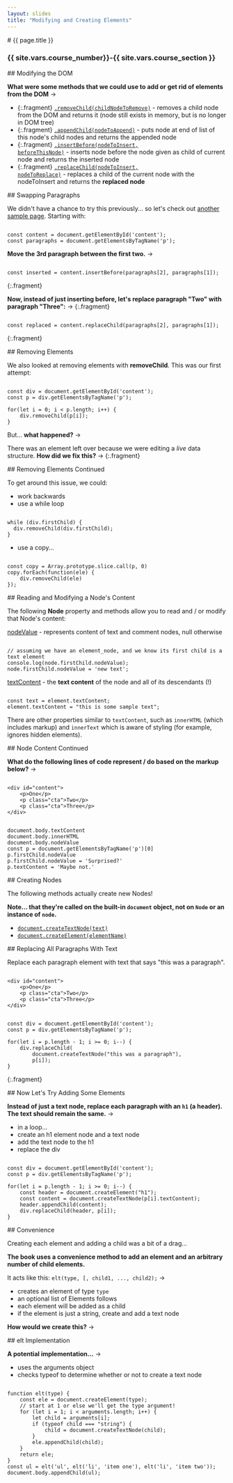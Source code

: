```yaml
---
layout: slides
title: "Modifying and Creating Elements"
---
```


<section markdown="block" class="intro-slide">
# {{ page.title }}

### {{ site.vars.course_number}}-{{ site.vars.course_section }}

<p><small></small></p>
</section>

<section markdown="block">
## Modifying the DOM

__What were some methods that we could use to add or get rid of elements from the DOM__ &rarr;

* {:.fragment} [<code>.removeChild(childNodeToRemove)</code>](https://developer.mozilla.org/en-US/docs/Web/API/Node.removeChild) - removes a child node from the DOM and returns it (node still exists in memory, but is no longer in DOM tree)
* {:.fragment} [<code>.appendChild(nodeToAppend)</code>](https://developer.mozilla.org/en-US/docs/Web/API/Node.appendChild) - puts node at end of list of this node's child nodes and returns the appended node
* {:.fragment} [<code>.insertBefore(nodeToInsert, beforeThisNode)</code>](https://developer.mozilla.org/en-US/docs/Web/API/Node.insertBefore) - inserts node before the node given as child of current node and returns the inserted node
* {:.fragment} [<code>.replaceChild(nodeToInsert, nodeToReplace)</code>](https://developer.mozilla.org/en-US/docs/Web/API/Node.replaceChild) - replaces a child of the current node with the nodeToInsert and returns the __replaced node__
</section>

<section markdown="block">
## Swapping Paragraphs

We didn't have a chance to try this previously... so let's check out [another sample page](../../code/class19.html).
 Starting with:

<pre><code data-trim contenteditable>
const content = document.getElementById('content');
const paragraphs = document.getElementsByTagName('p');
</code></pre>

__Move the 3rd paragraph between the first two.__ &rarr;

<pre><code data-trim contenteditable>
const inserted = content.insertBefore(paragraphs[2], paragraphs[1]);
</code></pre>
{:.fragment}

__Now, instead of just inserting before, let's replace paragraph "Two" with paragraph "Three":__ &rarr;
{:.fragment}

<pre><code data-trim contenteditable>
const replaced = content.replaceChild(paragraphs[2], paragraphs[1]);
</code></pre>
{:.fragment}
</section>

<section markdown="block">
## Removing Elements

We also looked at removing elements with __removeChild__. This was our first attempt:

<pre><code data-trim contenteditable>
const div = document.getElementById('content');
const p = div.getElementsByTagName('p');

for(let i = 0; i < p.length; i++) {
	div.removeChild(p[i]);
}
</code></pre>

But... __what happened?__ &rarr;

There was an element left over because we were editing a _live_ data structure. __How did we fix this?__ &rarr;
{:.fragment}
</section>

<section markdown="block">
## Removing Elements Continued

To get around this issue, we could:

* work backwards
* use a while loop

<pre><code data-trim contenteditable>
while (div.firstChild) {
  div.removeChild(div.firstChild);
}
</code></pre>

* use a copy... 

<pre><code data-trim contenteditable>
const copy = Array.prototype.slice.call(p, 0)
copy.forEach(function(ele) {
	div.removeChild(ele)
});
</code></pre>
</section>

<section markdown="block">
## Reading and Modifying a Node's Content

The following __Node__ property and methods allow you to read and / or modify that Node's content:

[nodeValue](https://developer.mozilla.org/en-US/docs/Web/API/Node.nodeValue) - represents content of text and comment nodes, null otherwise

<pre><code data-trim contenteditable>
// assuming we have an element_node, and we know its first child is a text element
console.log(node.firstChild.nodeValue);
node.firstChild.nodeValue = 'new text';
</code></pre>

[textContent](https://developer.mozilla.org/en-US/docs/Web/API/Node.textContent) - the __text content__ of the node and all of its descendants (!)

<pre><code data-trim contenteditable>
const text = element.textContent; 
element.textContent = "this is some sample text";
</code></pre>

There are other properties similar to <code>textContent</code>, such as <code>innerHTML</code> (which includes markup) and <code>innerText</code> which is aware of styling (for example, ignores hidden elements).
</section>

<section markdown="block">
## Node Content Continued

__What do the following lines of code represent / do based on the markup below?__ &rarr;
<pre><code data-trim contenteditable>
&lt;div id="content"&gt;
	&lt;p&gt;One&lt;/p&gt;
	&lt;p class="cta"&gt;Two&lt;/p&gt;
	&lt;p class="cta"&gt;Three&lt;/p&gt;
&lt;/div&gt;
</code></pre>

<pre><code data-trim contenteditable>
document.body.textContent
document.body.innerHTML
document.body.nodeValue
const p = document.getElementsByTagName('p')[0]
p.firstChild.nodeValue
p.firstChild.nodeValue = 'Surprised?'
p.textContent = 'Maybe not.'
</code></pre>
</section>

<section markdown="block">
## Creating Nodes


The following methods actually create new Nodes!

__Note... that they're called on the built-in <code>document</code> object, not on <code>Node</code> or an instance of <code>node</code>.__

* [<code>document.createTextNode(text)</code>](https://developer.mozilla.org/en-US/docs/Web/API/document.createTextNode)
* [<code>document.createElement(elementName)</code>](https://developer.mozilla.org/en-US/docs/Web/API/document.createElement)
</section>

<section markdown="block">
## Replacing All Paragraphs With Text

Replace each paragraph element with text that says "this was a paragraph".
<pre><code data-trim contenteditable>
&lt;div id="content"&gt;
	&lt;p&gt;One&lt;/p&gt;
	&lt;p class="cta"&gt;Two&lt;/p&gt;
	&lt;p class="cta"&gt;Three&lt;/p&gt;
&lt;/div&gt;
</code></pre>

<pre><code data-trim contenteditable>
const div = document.getElementById('content');
const p = div.getElementsByTagName('p');

for(let i = p.length - 1; i >= 0; i--) {
	div.replaceChild( 
		document.createTextNode("this was a paragraph"),
		p[i]);
}
</code></pre>
{:.fragment}
</section>

<section markdown="block">
## Now Let's Try Adding Some Elements

__Instead of just a text node, replace each paragraph with an <code>h1</code> (a header). The text should remain the same.__ &rarr;

* in a  loop...
* create an h1 element node and a text node
* add the text node to the h1
* replace the div

<pre><code data-trim contenteditable>
const div = document.getElementById('content');
const p = div.getElementsByTagName('p');

for(let i = p.length - 1; i >= 0; i--) {
	const header = document.createElement("h1");
	const content = document.createTextNode(p[i].textContent);
	header.appendChild(content);
	div.replaceChild(header, p[i]);
}
</code></pre>
</section>

<section markdown="block">
## Convenience

Creating each element and adding a child was a bit of a drag...

__The book uses a convenience method to add an element and an arbitrary number of child elements.__

It acts like this: <code>elt(type, [, child1, ..., child2);</code> &rarr; 

* creates an element of type <code>type</code> 
* an optional list of Elements follows
* each element will be added as a child
* if the element is just a string, create and add a text node

__How would we create this?__ &rarr;

</section>

<section markdown="block">
## elt Implementation

__A potential implementation...__ &rarr;

* uses the arguments object 
* checks typeof to determine whether or not to create a text node

<pre><code data-trim contenteditable>
function elt(type) {
	const ele = document.createElement(type);
	// start at 1 or else we'll get the type argument!
	for (let i = 1; i < arguments.length; i++) {
		let child = arguments[i];
		if (typeof child === "string") {
			child = document.createTextNode(child);
		}
		ele.appendChild(child);
	}
	return ele;
}
const ul = elt('ul', elt('li', 'item one'), elt('li', 'item two'));
document.body.appendChild(ul);
</code></pre>
</section>
